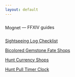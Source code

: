 ```yaml
---
layout: default
---
```



<div class="container">
    <div style="margin-bottom: 1em">
        <span class="title is-1" style="position: relative; top: 0.1em">Mognet</span>
        <span class="subtitle is-4" style="line-height: 3em">&mdash; FFXIV guides</span>
    </div>
    <p>
        <a href="/sslog">Sightseeing Log Checklist</a>
    </p>
    <p>
        <a href="/fates/shops">Bicolored Gemstone Fate Shops</a>
    </p>
    <p>
        <a href="/hunts/shops">Hunt Currency Shops</a>
    </p>
    <p>
        <a href="/clock">Hunt Pull Timer Clock</a>
    </p>
</div>
